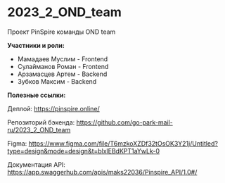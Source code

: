 # 2023_2_OND_team

Проект PinSpire команды OND team

**Участники и роли:**
- Мамадаев Муслим - Frontend
- Сулайманов Роман - Frontend
- Арзамасцев Артем - Backend
- Зубков Максим - Backend 

**Полезные ссылки:**

Деплой: https://pinspire.online/

Репозиторий бэкенда: https://github.com/go-park-mail-ru/2023_2_OND_team

Figma: https://www.figma.com/file/T6mzkoXZDf32tOsOK3Y21j/Untitled?type=design&mode=design&t=blxlEBdKPT1aYwLk-0

Документация API: https://app.swaggerhub.com/apis/maks22036/Pinspire_API/1.0#/
